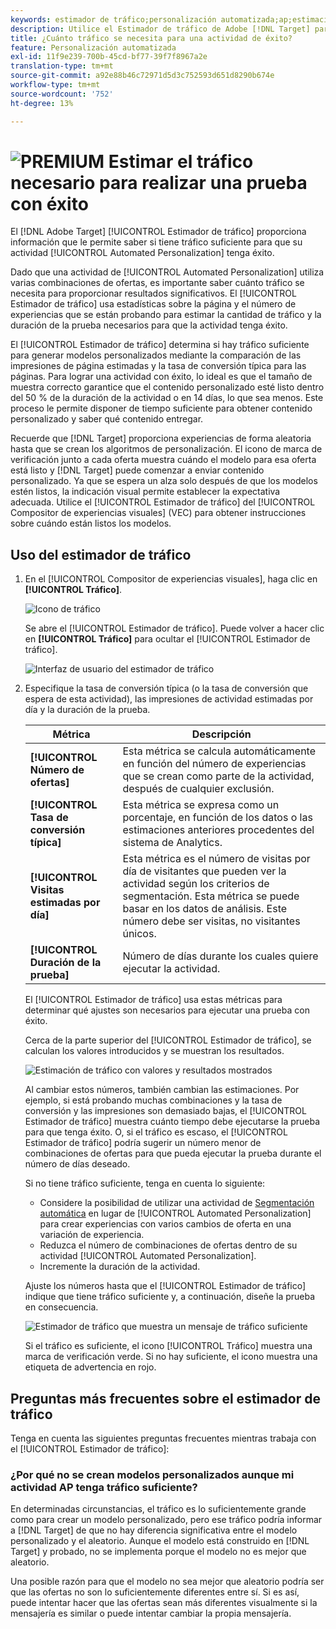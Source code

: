```yaml
---
keywords: estimador de tráfico;personalización automatizada;ap;estimación de tráfico;segmentación automática
description: Utilice el Estimador de tráfico de Adobe [!DNL Target] para determinar si tiene tráfico suficiente para que su actividad de Automated Personalization tenga éxito.
title: ¿Cuánto tráfico se necesita para una actividad de éxito?
feature: Personalización automatizada
exl-id: 11f9e239-700b-45cd-bf77-39f7f8967a2e
translation-type: tm+mt
source-git-commit: a92e88b46c72971d5d3c752593d651d8290b674e
workflow-type: tm+mt
source-wordcount: '752'
ht-degree: 13%

---
```


# ![PREMIUM](/help/assets/premium.png) Estimar el tráfico necesario para realizar una prueba con éxito

El [!DNL Adobe Target] [!UICONTROL Estimador de tráfico] proporciona información que le permite saber si tiene tráfico suficiente para que su actividad [!UICONTROL Automated Personalization] tenga éxito.

Dado que una actividad de [!UICONTROL Automated Personalization] utiliza varias combinaciones de ofertas, es importante saber cuánto tráfico se necesita para proporcionar resultados significativos. El [!UICONTROL Estimador de tráfico] usa estadísticas sobre la página y el número de experiencias que se están probando para estimar la cantidad de tráfico y la duración de la prueba necesarios para que la actividad tenga éxito.

El [!UICONTROL Estimador de tráfico] determina si hay tráfico suficiente para generar modelos personalizados mediante la comparación de las impresiones de página estimadas y la tasa de conversión típica para las páginas. Para lograr una actividad con éxito, lo ideal es que el tamaño de muestra correcto garantice que el contenido personalizado esté listo dentro del 50 % de la duración de la actividad o en 14 días, lo que sea menos. Este proceso le permite disponer de tiempo suficiente para obtener contenido personalizado y saber qué contenido entregar.

Recuerde que [!DNL Target] proporciona experiencias de forma aleatoria hasta que se crean los algoritmos de personalización. El icono de marca de verificación junto a cada oferta muestra cuándo el modelo para esa oferta está listo y [!DNL Target] puede comenzar a enviar contenido personalizado. Ya que se espera un alza solo después de que los modelos estén listos, la indicación visual permite establecer la expectativa adecuada. Utilice el [!UICONTROL Estimador de tráfico] del [!UICONTROL Compositor de experiencias visuales] (VEC) para obtener instrucciones sobre cuándo están listos los modelos.

## Uso del estimador de tráfico

1. En el [!UICONTROL Compositor de experiencias visuales], haga clic en **[!UICONTROL Tráfico]**.

   ![Icono de tráfico](/help/c-activities/t-automated-personalization/assets/icon-traffic.png)

   Se abre el [!UICONTROL Estimador de tráfico]. Puede volver a hacer clic en **[!UICONTROL Tráfico]** para ocultar el [!UICONTROL Estimador de tráfico].

   ![Interfaz de usuario del estimador de tráfico](assets/ap_est.png)

1. Especifique la tasa de conversión típica (o la tasa de conversión que espera de esta actividad), las impresiones de actividad estimadas por día y la duración de la prueba.

   | Métrica | Descripción |
   | --- | --- |
   | **[!UICONTROL Número de ofertas]** | Esta métrica se calcula automáticamente en función del número de experiencias que se crean como parte de la actividad, después de cualquier exclusión. |
   | **[!UICONTROL Tasa de conversión típica]** | Esta métrica se expresa como un porcentaje, en función de los datos o las estimaciones anteriores procedentes del sistema de Analytics. |
   | **[!UICONTROL Visitas estimadas por día]** | Esta métrica es el número de visitas por día de visitantes que pueden ver la actividad según los criterios de segmentación. Esta métrica se puede basar en los datos de análisis. Este número debe ser visitas, no visitantes únicos. |
   | **[!UICONTROL Duración de la prueba]** | Número de días durante los cuales quiere ejecutar la actividad. |

   El [!UICONTROL Estimador de tráfico] usa estas métricas para determinar qué ajustes son necesarios para ejecutar una prueba con éxito.

   Cerca de la parte superior del [!UICONTROL Estimador de tráfico], se calculan los valores introducidos y se muestran los resultados.

   ![Estimación de tráfico con valores y resultados mostrados](assets/ap_est_no.png)

   Al cambiar estos números, también cambian las estimaciones. Por ejemplo, si está probando muchas combinaciones y la tasa de conversión y las impresiones son demasiado bajas, el [!UICONTROL Estimador de tráfico] muestra cuánto tiempo debe ejecutarse la prueba para que tenga éxito. O, si el tráfico es escaso, el [!UICONTROL Estimador de tráfico] podría sugerir un número menor de combinaciones de ofertas para que pueda ejecutar la prueba durante el número de días deseado.

   Si no tiene tráfico suficiente, tenga en cuenta lo siguiente:

   * Considere la posibilidad de utilizar una actividad de [Segmentación automática](/help/c-activities/auto-target/auto-target-to-optimize.md) en lugar de [!UICONTROL Automated Personalization] para crear experiencias con varios cambios de oferta en una variación de experiencia.
   * Reduzca el número de combinaciones de ofertas dentro de su actividad [!UICONTROL Automated Personalization].
   * Incremente la duración de la actividad.

   Ajuste los números hasta que el [!UICONTROL Estimador de tráfico] indique que tiene tráfico suficiente y, a continuación, diseñe la prueba en consecuencia.

   ![Estimador de tráfico que muestra un mensaje de tráfico suficiente](assets/ap_est_yes.png)

   Si el tráfico es suficiente, el icono [!UICONTROL Tráfico] muestra una marca de verificación verde. Si no hay suficiente, el icono muestra una etiqueta de advertencia en rojo.

## Preguntas más frecuentes sobre el estimador de tráfico

Tenga en cuenta las siguientes preguntas frecuentes mientras trabaja con el [!UICONTROL Estimador de tráfico]:

### ¿Por qué no se crean modelos personalizados aunque mi actividad AP tenga tráfico suficiente?

En determinadas circunstancias, el tráfico es lo suficientemente grande como para crear un modelo personalizado, pero ese tráfico podría informar a [!DNL Target] de que no hay diferencia significativa entre el modelo personalizado y el aleatorio. Aunque el modelo está construido en [!DNL Target] y probado, no se implementa porque el modelo no es mejor que aleatorio.

Una posible razón para que el modelo no sea mejor que aleatorio podría ser que las ofertas no son lo suficientemente diferentes entre sí. Si es así, puede intentar hacer que las ofertas sean más diferentes visualmente si la mensajería es similar o puede intentar cambiar la propia mensajería.
